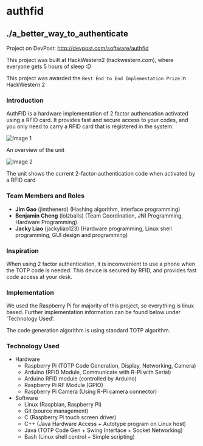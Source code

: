 # authfid
## ./a_better_way_to_authenticate
Project on DevPost: http://devpost.com/software/authfid

This project was built at HackWestern2 (hackwestern.com), where
everyone gets 5 hours of sleep :D

This project was awarded the `Best End to End Implementation Prize` in HackWestern 2

### Introduction
AuthFID is a hardware implementation of 2 factor authencation activated using a RFID card. It provides fast and secure access to your codes, and you only need to carry a RFID card that is registered in the system. 

![Image 1](http://challengepost-s3-challengepost.netdna-ssl.com/photos/production/software_photos/000/328/335/datas/gallery.jpg)

An overview of the unit

![Image 2](http://challengepost-s3-challengepost.netdna-ssl.com/photos/production/software_photos/000/328/042/datas/gallery.jpg)

The unit shows the current 2-factor-authentication code when activated by a RFID card

### Team Members and Roles

 - **Jim Gao** (jimthenerd) (Hashing algorithm, interface programming)
 - **Benjamin Cheng** (lolzballs) (Team Coordination, JNI Programming, Hardware Programming)
 - **Jacky Liao** (jackyliao123) (Hardware programming, Linux shell programming, GUI design and programming)

### Inspiration

When using 2 factor authentication, it is incomvenient to use a phone when the TOTP code is needed. 
This device is secured by RFID, and provides fast code access at your desk. 

### Implementation

We used the Raspberry Pi for majority of this project, so everything is linux based. Further
implementation information can be found below under 'Technology Used'. 

The code generation algorithm is using standard TOTP algorithm. 

### Technology Used
 - Hardware
   - Raspberry Pi (TOTP Code Generation, Display, Networking, Camera)
   - Arduino (RFID Module, Communicate with R-Pi with Serial)
   - Arduino RFID module (controlled by Arduino)
   - Raspberry Pi RF Module (GPIO)
   - Raspberry Pi Camera (Using R-Pi camera connector)
 - Software
   - Linux (Raspbian, Raspberry Pi)
   - Git (source management)
   - C (Raspberry Pi touch screen driver)
   - C++ (Java Hardware Access + Autotype program on Linux host)
   - Java (TOTP Code Gen + Swing Interface + Socket Networking)
   - Bash (Linux shell control + Simple scripting)

